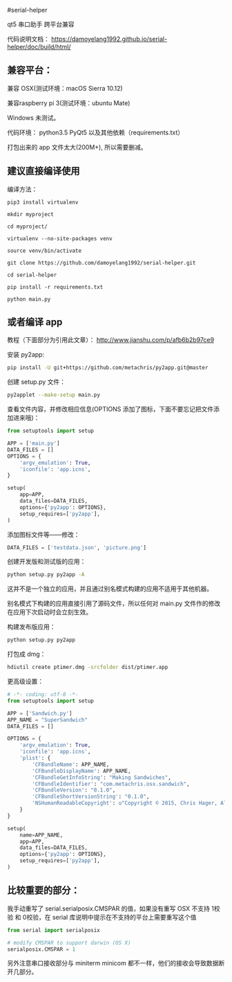 #serial-helper

qt5 串口助手 跨平台兼容

代码说明文档： https://damoyelang1992.github.io/serial-helper/doc/build/html/

## 兼容平台：

兼容 OSX(测试环境：macOS Sierra 10.12)

兼容raspberry pi 3(测试环境：ubuntu Mate)

Windows 未测试。

代码环境： python3.5 PyQt5 以及其他依赖（requirements.txt）

打包出来的 app 文件太大(200M+), 所以需要删减。

## 建议直接编译使用 

编译方法：

```
pip3 install virtualenv

mkdir myproject

cd myproject/

virtualenv --no-site-packages venv

source venv/bin/activate

git clone https://github.com/damoyelang1992/serial-helper.git

cd serial-helper

pip install -r requirements.txt

python main.py

```

## 或者编译 app 

教程（下面部分为引用此文章）： http://www.jianshu.com/p/afb6b2b97ce9

安装 py2app:

```bash
pip install -U git+https://github.com/metachris/py2app.git@master
```

创建 setup.py 文件：

```bash
py2applet --make-setup main.py
```

查看文件内容，并修改相应信息(OPTIONS 添加了图标，下面不要忘记把文件添加进来哦)：
 
```python
from setuptools import setup

APP = ['main.py']
DATA_FILES = []
OPTIONS = {
    'argv_emulation': True,
    'iconfile': 'app.icns',
}

setup(
    app=APP,
    data_files=DATA_FILES,
    options={'py2app': OPTIONS},
    setup_requires=['py2app'],
)

```

添加图标文件等——修改：

```python
DATA_FILES = ['testdata.json', 'picture.png']
```
创建开发版和测试版的应用：

```bash
python setup.py py2app -A
```

这并不是一个独立的应用，并且通过别名模式构建的应用不适用于其他机器。

别名模式下构建的应用直接引用了源码文件，所以任何对 main.py 文件作的修改在应用下次启动时会立刻生效。

构建发布版应用：

```bash
python setup.py py2app
```

打包成 dmg： 

```bash
hdiutil create ptimer.dmg -srcfolder dist/ptimer.app
```

更高级设置：
```python
# -*- coding: utf-8 -*-
from setuptools import setup

APP = ['Sandwich.py']
APP_NAME = "SuperSandwich"
DATA_FILES = []

OPTIONS = {
    'argv_emulation': True,
    'iconfile': 'app.icns',
    'plist': {
        'CFBundleName': APP_NAME,
        'CFBundleDisplayName': APP_NAME,
        'CFBundleGetInfoString': "Making Sandwiches",
        'CFBundleIdentifier': "com.metachris.osx.sandwich",
        'CFBundleVersion': "0.1.0",
        'CFBundleShortVersionString': "0.1.0",
        'NSHumanReadableCopyright': u"Copyright © 2015, Chris Hager, All Rights Reserved"
    }
}

setup(
    name=APP_NAME,
    app=APP,
    data_files=DATA_FILES,
    options={'py2app': OPTIONS},
    setup_requires=['py2app'],
)
```

## 比较重要的部分：
 
我手动重写了 serial.serialposix.CMSPAR 的值，如果没有重写 OSX 不支持 1校验 和 0校验，在 serial 库说明中提示在不支持的平台上需要重写这个值

```python
from serial import serialposix

# modify CMSPAR to support darwin (OS X)
serialposix.CMSPAR = 1
```

另外注意串口接收部分与 miniterm minicom 都不一样，他们的接收会导致数据断开几部分。
